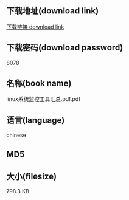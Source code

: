 ## 下载地址(download link)
[下载链接 download link](https://tutu365.netlify.app/?s=linux%E7%B3%BB%E7%BB%9F%E7%9B%91%E6%8E%A7%E5%B7%A5%E5%85%B7%E6%B1%87%E6%80%BB.pdf)

## 下载密码(download password)
8078

## 名称(book name)
linux系统监控工具汇总.pdf.pdf

## 语言(language)
chinese

## MD5


## 大小(filesize)
798.3 KB

